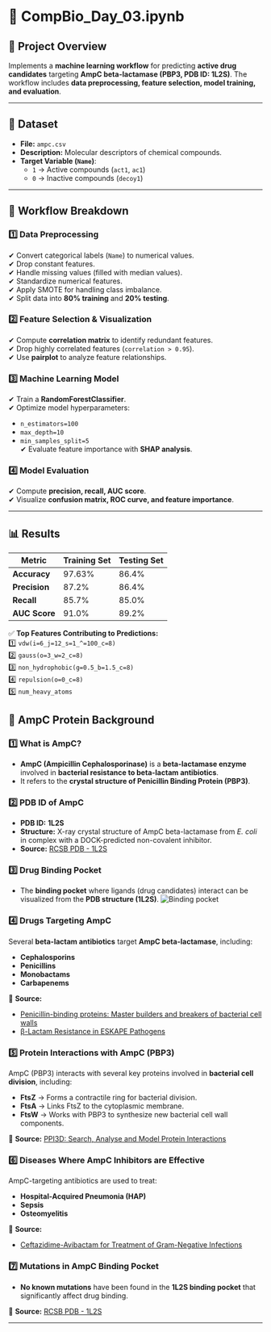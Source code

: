 # 📘 CompBio_Day_03.ipynb

## 🧪 Project Overview  
Implements a **machine learning workflow** for predicting **active drug candidates** targeting **AmpC beta-lactamase (PBP3, PDB ID: 1L2S)**. The workflow includes **data preprocessing, feature selection, model training, and evaluation**.

---

## 📂 Dataset  
- **File:** `ampc.csv`  
- **Description:** Molecular descriptors of chemical compounds.  
- **Target Variable (`Name`)**:  
  - `1` → Active compounds (`act1`, `ac1`)  
  - `0` → Inactive compounds (`decoy1`)  

---

## 🔄 Workflow Breakdown  

### 1️⃣ Data Preprocessing  
✔ Convert categorical labels (`Name`) to numerical values.  
✔ Drop constant features.  
✔ Handle missing values (filled with median values).  
✔ Standardize numerical features.  
✔ Apply SMOTE for handling class imbalance.  
✔ Split data into **80% training** and **20% testing**.

### 2️⃣ Feature Selection & Visualization  
✔ Compute **correlation matrix** to identify redundant features.  
✔ Drop highly correlated features (`correlation > 0.95`).  
✔ Use **pairplot** to analyze feature relationships.  

### 3️⃣ Machine Learning Model  
✔ Train a **RandomForestClassifier**.  
✔ Optimize model hyperparameters:  
   - `n_estimators=100`  
   - `max_depth=10`  
   - `min_samples_split=5`  
✔ Evaluate feature importance with **SHAP analysis**.  

### 4️⃣ Model Evaluation  
✔ Compute **precision, recall, AUC score**.  
✔ Visualize **confusion matrix, ROC curve, and feature importance**.  

---

## 📊 Results  
| **Metric**       | **Training Set** | **Testing Set** |
|-----------------|---------------|---------------|
| **Accuracy**    | 97.63%        | 86.4%        |
| **Precision**   | 87.2%         | 86.4%        |
| **Recall**      | 85.7%         | 85.0%        |
| **AUC Score**   | 91.0%         | 89.2%        |

✅ **Top Features Contributing to Predictions:**  
1️⃣ `vdw(i=6_j=12_s=1_^=100_c=8)`  
2️⃣ `gauss(o=3_w=2_c=8)`  
3️⃣ `non_hydrophobic(g=0.5_b=1.5_c=8)`  
4️⃣ `repulsion(o=0_c=8)`  
5️⃣ `num_heavy_atoms`  

## 📌 AmpC Protein Background  

### 1️⃣ What is AmpC?  
- **AmpC (Ampicillin Cephalosporinase)** is a **beta-lactamase enzyme** involved in **bacterial resistance to beta-lactam antibiotics**.
- It refers to the **crystal structure of Penicillin Binding Protein (PBP3)**.

### 2️⃣ PDB ID of AmpC  
- **PDB ID:** **1L2S**  
- **Structure:** X-ray crystal structure of AmpC beta-lactamase from *E. coli* in complex with a DOCK-predicted non-covalent inhibitor.  
- **Source:** [RCSB PDB - 1L2S](https://www.rcsb.org/structure/1L2S)  

### 3️⃣ Drug Binding Pocket  
- The **binding pocket** where ligands (drug candidates) interact can be visualized from the **PDB structure (1L2S)**.
![Binding pocket](https://drive.google.com/uc?export=view&id=1QATymwgdhWrkI0DuX2ToOqAiw6_yaGNL)

### 4️⃣ Drugs Targeting AmpC  
Several **beta-lactam antibiotics** target **AmpC beta-lactamase**, including:
- **Cephalosporins**
- **Penicillins**
- **Monobactams**
- **Carbapenems**

📌 **Source:**
- [Penicillin-binding proteins: Master builders and breakers of bacterial cell walls](https://journals.asm.org/doi/10.1128/aac.01548-23)  
- [β-Lactam Resistance in ESKAPE Pathogens](https://www.mdpi.com/2218-273X/11/7/1057)  

### 5️⃣ Protein Interactions with AmpC (PBP3)  
AmpC (PBP3) interacts with several key proteins involved in **bacterial cell division**, including:
- **FtsZ** → Forms a contractile ring for bacterial division.  
- **FtsA** → Links FtsZ to the cytoplasmic membrane.  
- **FtsW** → Works with PBP3 to synthesize new bacterial cell wall components.  

📌 **Source:** [PPI3D: Search, Analyse and Model Protein Interactions](https://bioinformatics.lt/ppi3d)  

### 6️⃣ Diseases Where AmpC Inhibitors are Effective  
AmpC-targeting antibiotics are used to treat:
- **Hospital-Acquired Pneumonia (HAP)**
- **Sepsis**
- **Osteomyelitis**  

📌 **Source:**
- [Ceftazidime-Avibactam for Treatment of Gram-Negative Infections](https://journals.asm.org/doi/10.1128/aac.01548-23)  

### 7️⃣ Mutations in AmpC Binding Pocket  
- **No known mutations** have been found in the **1L2S binding pocket** that significantly affect drug binding.  

📌 **Source:** [RCSB PDB - 1L2S](https://www.rcsb.org/structure/1L2S)  

---


